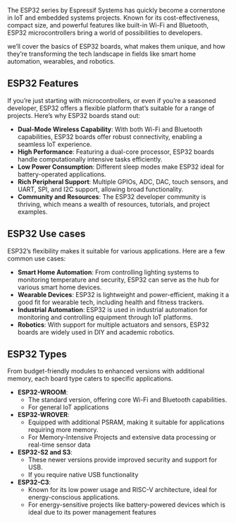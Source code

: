 The ESP32 series by Espressif Systems has quickly become a cornerstone in IoT and embedded systems projects. Known for its cost-effectiveness, compact size, and powerful features like built-in Wi-Fi and Bluetooth, ESP32 microcontrollers bring a world of possibilities to developers. 

we’ll cover the basics of ESP32 boards, what makes them unique, and how they’re transforming the tech landscape in fields like smart home automation, wearables, and robotics.

## ESP32 Features
If you’re just starting with microcontrollers, or even if you’re a seasoned developer, ESP32 offers a flexible platform that’s suitable for a range of projects. Here’s why ESP32 boards stand out:
- **Dual-Mode Wireless Capability**: With both Wi-Fi and Bluetooth capabilities, ESP32 boards offer robust connectivity, enabling a seamless IoT experience.
- **High Performance**: Featuring a dual-core processor, ESP32 boards handle computationally intensive tasks efficiently.
- **Low Power Consumption**: Different sleep modes make ESP32 ideal for battery-operated applications.
- **Rich Peripheral Support**: Multiple GPIOs, ADC, DAC, touch sensors, and UART, SPI, and I2C support, allowing broad functionality.
- **Community and Resources**: The ESP32 developer community is thriving, which means a wealth of resources, tutorials, and project examples.

## ESP32 Use cases
ESP32’s flexibility makes it suitable for various applications. Here are a few common use cases:
- **Smart Home Automation**: From controlling lighting systems to monitoring temperature and security, ESP32 can serve as the hub for various smart home devices.
- **Wearable Devices**: ESP32 is lightweight and power-efficient, making it a good fit for wearable tech, including health and fitness trackers.
- **Industrial Automation**: ESP32 is used in industrial automation for monitoring and controlling equipment through IoT platforms.
- **Robotics**: With support for multiple actuators and sensors, ESP32 boards are widely used in DIY and academic robotics.

## ESP32 Types
From budget-friendly modules to enhanced versions with additional memory, each board type caters to specific applications.
- **ESP32-WROOM**: 
	- The standard version, offering core Wi-Fi and Bluetooth capabilities.
	- For general IoT applications
- **ESP32-WROVER**: 
	- Equipped with additional PSRAM, making it suitable for applications requiring more memory.
	- For Memory-Intensive Projects and extensive data processing or real-time sensor data
- **ESP32-S2 and S3**: 
	- These newer versions provide improved security and support for USB.
	- If you require native USB functionality
- **ESP32-C3**: 
	- Known for its low power usage and RISC-V architecture, ideal for energy-conscious applications.
	- For energy-sensitive projects like battery-powered devices which is ideal due to its power management features